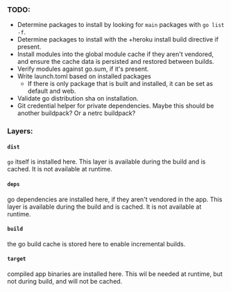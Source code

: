 ### TODO:

- Determine packages to install by looking for `main` packages with `go list
  -f`.
- Determine packages to install with the +heroku install build directive if
  present.
- Install modules into the global module cache if they aren't vendored, and ensure the cache data is persisted and restored between builds.
- Verify modules against go.sum, if it's present.
- Write launch.toml based on installed packages
  - If there is only package that is built and installed, it can be set as
    default and web.
- Validate go distribution sha on installation.
- Git credential helper for private dependencies. Maybe this should be another
  buildpack? Or a netrc buildpack?

### Layers:

#### `dist`

`go` itself is installed here. This layer is available during the build and is
cached. It is not available at runtime.

#### `deps`

go dependencies are installed here, if they aren't vendored in the app. 
This layer is available during the build and is cached. It is not available at runtime.

#### `build`

the go build cache is stored here to enable incremental builds. 

#### `target`

compiled app binaries are installed here. This wil be needed at runtime, but not
during build, and will not be cached.
